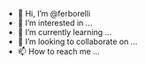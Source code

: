 - 👋 Hi, I’m @ferborelli
- 👀 I’m interested in ...
- 🌱 I’m currently learning ...
- 💞️ I’m looking to collaborate on ...
- 📫 How to reach me ...

<!---
ferborelli/ferborelli is a ✨ special ✨ repository because its `README.md` (this file) appears on your GitHub profile.
You can click the Preview link to take a look at your changes.
--->
